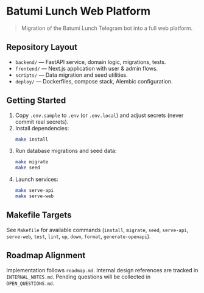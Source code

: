# Batumi Lunch Web Platform

> Migration of the Batumi Lunch Telegram bot into a full web platform.

## Repository Layout
- `backend/` — FastAPI service, domain logic, migrations, tests.
- `frontend/` — Next.js application with user & admin flows.
- `scripts/` — Data migration and seed utilities.
- `deploy/` — Dockerfiles, compose stack, Alembic configuration.

## Getting Started
1. Copy `.env.sample` to `.env` (or `.env.local`) and adjust secrets (never commit real secrets).
2. Install dependencies:
   ```bash
   make install
   ```
3. Run database migrations and seed data:
   ```bash
   make migrate
   make seed
   ```
4. Launch services:
   ```bash
   make serve-api
   make serve-web
   ```

## Makefile Targets
See `Makefile` for available commands (`install`, `migrate`, `seed`, `serve-api`, `serve-web`, `test`, `lint`, `up`, `down`, `format`, `generate-openapi`).

## Roadmap Alignment
Implementation follows `roadmap.md`. Internal design references are tracked in `INTERNAL_NOTES.md`. Pending questions will be collected in `OPEN_QUESTIONS.md`.
